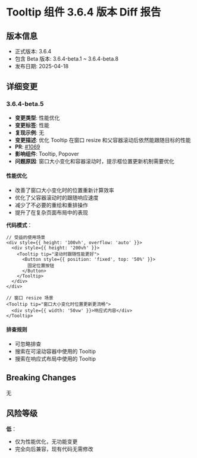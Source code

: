 # Tooltip 组件 3.6.4 版本 Diff 报告

## 版本信息
- 正式版本: 3.6.4
- 包含 Beta 版本: 3.6.4-beta.1 ~ 3.6.4-beta.8
- 发布日期: 2025-04-18

## 详细变更

### 3.6.4-beta.5
- **变更类型**: 性能优化
- **变更标签**: 性能
- **复现示例**: 无
- **变更描述**: 优化 Tooltip 在窗口 resize 和父容器滚动后依然能跟随目标的性能
- **PR**: [#1069](https://github.com/sheinsight/shineout-next/pull/1069)
- **影响组件**: Tooltip, Popover
- **问题原因**: 窗口大小变化和容器滚动时，提示框位置更新机制需要优化

#### 性能优化
- 改善了窗口大小变化时的位置重新计算效率
- 优化了父容器滚动时的跟随响应速度
- 减少了不必要的重绘和重排操作
- 提升了在复杂页面布局中的表现

**代码模式**：
```tsx
// 受益的使用场景
<div style={{ height: '100vh', overflow: 'auto' }}>
  <div style={{ height: '200vh' }}>
    <Tooltip tip="滚动时跟随性能更好">
      <Button style={{ position: 'fixed', top: '50%' }}>
        固定位置按钮
      </Button>
    </Tooltip>
  </div>
</div>

// 窗口 resize 场景
<Tooltip tip="窗口大小变化时位置更新更流畅">
  <div style={{ width: '50vw' }}>响应式内容</div>
</Tooltip>
```

#### 排查规则
- 可忽略排查
- 搜索在可滚动容器中使用的 Tooltip
- 搜索在响应式布局中使用的 Tooltip

## Breaking Changes

无

## 风险等级

**低**：
- 仅为性能优化，无功能变更
- 完全向后兼容，现有代码无需修改